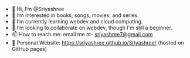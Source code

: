 - 👋 Hi, I’m @Sriyashree
- 👀 I’m interested in books, songs, movies, and series.
- 🌱 I’m currently learning webdev and cloud computing.
- 💞️ I’m looking to collaborate on webdev, though I'm still a beginner.
- 📫 How to reach me: email me at- sriyashree7@gmail.com
- 🔗 Personal Website: https://sriyashree.github.io/Sriyashree/ (hosted on GitHub pages)
